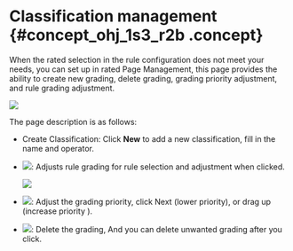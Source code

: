 # Classification management {#concept_ohj_1s3_r2b .concept}

When the rated selection in the rule configuration does not meet your needs, you can set up in rated Page Management, this page provides the ability to create new grading, delete grading, grading priority adjustment, and rule grading adjustment.

![](http://static-aliyun-doc.oss-cn-hangzhou.aliyuncs.com/assets/img/17058/15368092188855_en-US.png)

The page description is as follows:

-   Create Classification: Click **New** to add a new classification, fill in the name and operator.
-   ![](http://static-aliyun-doc.oss-cn-hangzhou.aliyuncs.com/assets/img/17058/15368092188858_en-US.png): Adjusts rule grading for rule selection and adjustment when clicked.

    ![](http://static-aliyun-doc.oss-cn-hangzhou.aliyuncs.com/assets/img/17058/15368092188859_en-US.png)

-   ![](http://static-aliyun-doc.oss-cn-hangzhou.aliyuncs.com/assets/img/17058/15368092188860_en-US.png): Adjust the grading priority, click Next \(lower priority\), or drag up \(increase priority \).
-   ![](http://static-aliyun-doc.oss-cn-hangzhou.aliyuncs.com/assets/img/17058/15368092188861_en-US.png): Delete the grading, And you can delete unwanted grading after you click.

